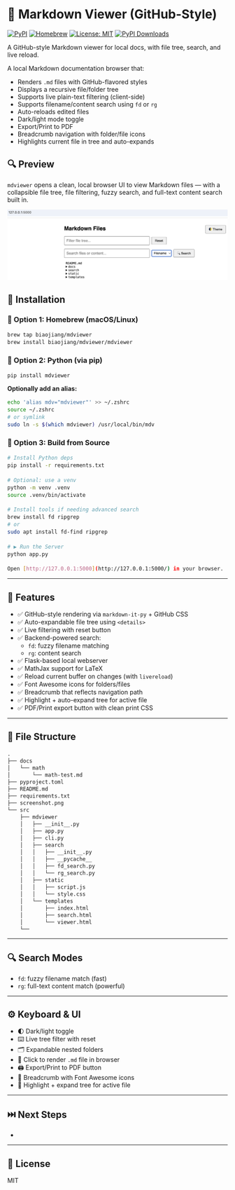 # 📝 Markdown Viewer (GitHub-Style)

[![PyPI](https://img.shields.io/pypi/v/mdviewer.svg)](https://pypi.org/project/mdviewer)
[![Homebrew](https://img.shields.io/badge/Homebrew-mdviewer-blue)](https://github.com/biaojiang/homebrew-mdviewer)
[![License: MIT](https://img.shields.io/badge/License-MIT-green.svg)](LICENSE)
[![PyPI Downloads](https://static.pepy.tech/badge/mdviewer)](https://pepy.tech/projects/mdviewer)

A GitHub-style Markdown viewer for local docs, with file tree, search, and live reload.

A local Markdown documentation browser that:

- Renders `.md` files with GitHub-flavored styles
- Displays a recursive file/folder tree
- Supports live plain-text filtering (client-side)
- Supports filename/content search using `fd` or `rg`
- Auto-reloads edited files
- Dark/light mode toggle
- Export/Print to PDF
- Breadcrumb navigation with folder/file icons
- Highlights current file in tree and auto-expands

## 🔍 Preview

`mdviewer` opens a clean, local browser UI to view Markdown files — with a collapsible file tree, file filtering, fuzzy search, and full-text content search built in.

![Screenshot showing file tree and search](screenshot.png)

## 🚀 Installation

### 🔧 Option 1: Homebrew (macOS/Linux)

```bash
brew tap biaojiang/mdviewer
brew install biaojiang/mdviewer/mdviewer
```

### 🐍 Option 2: Python (via pip)

```
pip install mdviewer
```

**Optionally add an alias:**

```bash
echo 'alias mdv="mdviewer"' >> ~/.zshrc
source ~/.zshrc
# or symlink
sudo ln -s $(which mdviewer) /usr/local/bin/mdv
```

### 🔧 Option 3: Build from Source

```sh
# Install Python deps
pip install -r requirements.txt

# Optional: use a venv
python -m venv .venv
source .venv/bin/activate

# Install tools if needing advanced search
brew install fd ripgrep
# or
sudo apt install fd-find ripgrep

# ▶️ Run the Server
python app.py

Open [http://127.0.0.1:5000](http://127.0.0.1:5000/) in your browser.
```

---

## 🚀 Features

- ✅ GitHub-style rendering via `markdown-it-py` + GitHub CSS
- ✅ Auto-expandable file tree using `<details>`
- ✅ Live filtering with reset button
- ✅ Backend-powered search:
	- `fd`: fuzzy filename matching
	- `rg`: content search
- ✅ Flask-based local webserver
- ✅ MathJax support for LaTeX
- ✅ Reload current buffer on changes (with `livereload`)
- ✅ Font Awesome icons for folders/files
- ✅ Breadcrumb that reflects navigation path
- ✅ Highlight + auto-expand tree for active file
- ✅ PDF/Print export button with clean print CSS

---

## 📁 File Structure

```text
.
├── docs
│   └── math
│       └── math-test.md
├── pyproject.toml
├── README.md
├── requirements.txt
├── screenshot.png
└── src
    ├── mdviewer
    │   ├── __init__.py
    │   ├── app.py
    │   ├── cli.py
    │   ├── search
    │   │   ├── __init__.py
    │   │   ├── __pycache__
    │   │   ├── fd_search.py
    │   │   └── rg_search.py
    │   ├── static
    │   │   ├── script.js
    │   │   └── style.css
    │   └── templates
    │       ├── index.html
    │       ├── search.html
    │       └── viewer.html
    └── 
```

---

## 🔍 Search Modes

- `fd`: fuzzy filename match (fast)
- `rg`: full-text content match (powerful)

---

## ⚙️ Keyboard & UI

- 🌓 Dark/light toggle
- ⌨️ Live tree filter with reset
- 🗂 Expandable nested folders
- 🔗 Click to render `.md` file in browser
- 🖨 Export/Print to PDF button
- 📁 Breadcrumb with Font Awesome icons
- 📄 Highlight + expand tree for active file

---

## ⏭️ Next Steps

-

---

## 📄 License

MIT
